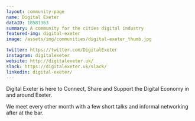 ```yaml
---
layout: community-page
name: Digital Exeter
dataID: 18581363
summary: A community for the cities digital industry
featured-img: digital-exeter
image: /assets/img/communities/digital-exeter_thumb.jpg

twitter: https://twitter.com/DigitalExeter
instagram: digitalexeter
website: http://digitalexeter.uk/
slack: https://digitalexeter.uk/slack/
linkedin: digital-exeter/
---
```

Digital Exeter is here to Connect, Share and Support the Digital Economy in and around Exeter.

We meet every other month with a few short talks and informal networking after at the bar.

